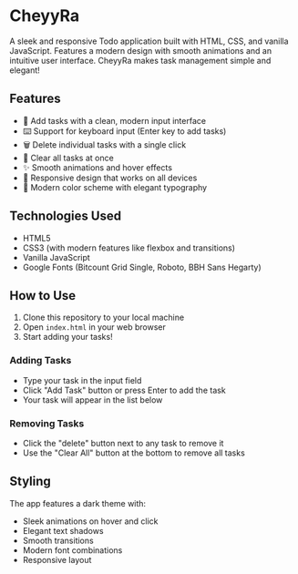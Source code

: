 # CheyyRa

A sleek and responsive Todo application built with HTML, CSS, and vanilla JavaScript. Features a modern design with smooth animations and an intuitive user interface. CheyyRa makes task management simple and elegant!

## Features

- 📝 Add tasks with a clean, modern input interface
- ⌨️ Support for keyboard input (Enter key to add tasks)
- 🗑️ Delete individual tasks with a single click
- 🧹 Clear all tasks at once
- ✨ Smooth animations and hover effects
- 📱 Responsive design that works on all devices
- 🎨 Modern color scheme with elegant typography

## Technologies Used

- HTML5
- CSS3 (with modern features like flexbox and transitions)
- Vanilla JavaScript
- Google Fonts (Bitcount Grid Single, Roboto, BBH Sans Hegarty)

## How to Use

1. Clone this repository to your local machine
2. Open `index.html` in your web browser
3. Start adding your tasks!

### Adding Tasks
- Type your task in the input field
- Click "Add Task" button or press Enter to add the task
- Your task will appear in the list below

### Removing Tasks
- Click the "delete" button next to any task to remove it
- Use the "Clear All" button at the bottom to remove all tasks

## Styling

The app features a dark theme with:
- Sleek animations on hover and click
- Elegant text shadows
- Smooth transitions
- Modern font combinations
- Responsive layout


